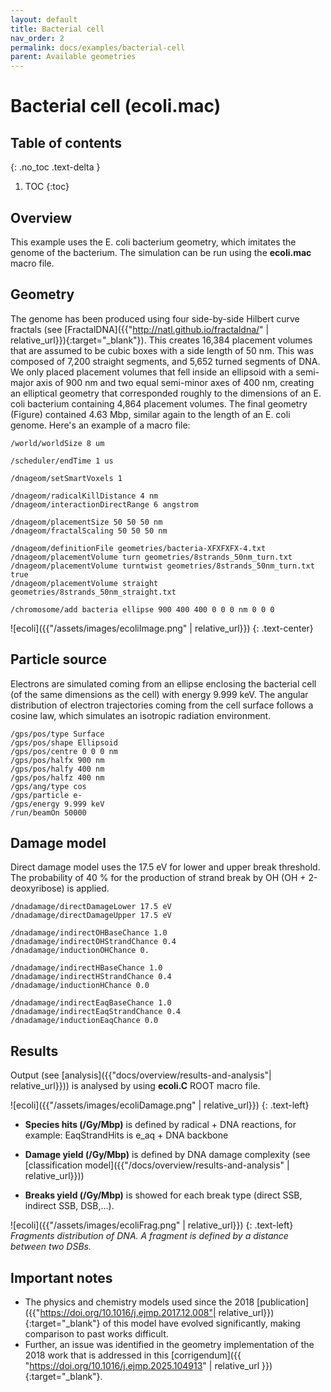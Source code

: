 ```yaml
---
layout: default
title: Bacterial cell
nav_order: 2
permalink: docs/examples/bacterial-cell
parent: Available geometries
---
```

<!-- Need to import MathJax for this post -->
<script src="https://polyfill.io/v3/polyfill.min.js?features=es6"></script>
<script id="MathJax-script" async src="https://cdn.jsdelivr.net/npm/mathjax@3/es5/tex-mml-chtml.js"></script>
<!-- END MathJax Import -->

# Bacterial cell (ecoli.mac)

## Table of contents
{: .no_toc .text-delta }

1. TOC
{:toc}

## Overview
This example uses the E. coli bacterium geometry, which imitates the genome of the bacterium. The simulation can be run using the **ecoli.mac** macro file.

## Geometry
The genome has been produced using four side-by-side Hilbert curve fractals (see [FractalDNA]({{"http://natl.github.io/fractaldna/" | relative_url}}){:target="_blank"}). This creates 16,384 placement volumes that are assumed to be cubic boxes with a side length of 50 nm. This was composed of 7,200 straight segments, and 5,652 turned segments of DNA. We only placed placement volumes that fell inside an ellipsoid with a semi-major axis of 900 nm and two equal semi-minor axes of 400 nm, creating an elliptical geometry that corresponded roughly to the dimensions of an E. coli bacterium containing 4,864 placement volumes. The final geometry (Figure) contained 4.63 Mbp, similar again to the length of an E. coli genome. Here's an example of a macro file:


```
/world/worldSize 8 um

/scheduler/endTime 1 us

/dnageom/setSmartVoxels 1

/dnageom/radicalKillDistance 4 nm
/dnageom/interactionDirectRange 6 angstrom

/dnageom/placementSize 50 50 50 nm
/dnageom/fractalScaling 50 50 50 nm

/dnageom/definitionFile geometries/bacteria-XFXFXFX-4.txt
/dnageom/placementVolume turn geometries/8strands_50nm_turn.txt
/dnageom/placementVolume turntwist geometries/8strands_50nm_turn.txt true
/dnageom/placementVolume straight geometries/8strands_50nm_straight.txt

/chromosome/add bacteria ellipse 900 400 400 0 0 0 nm 0 0 0
```

![ecoli]({{"/assets/images/ecoliImage.png" | relative_url}})
{: .text-center}

## Particle source
Electrons are simulated coming from an ellipse enclosing the bacterial cell (of the same dimensions as the cell) with energy 9.999 keV. The angular distribution of electron trajectories coming from the cell surface follows a cosine law, which simulates an isotropic radiation environment.
```
/gps/pos/type Surface
/gps/pos/shape Ellipsoid
/gps/pos/centre 0 0 0 nm
/gps/pos/halfx 900 nm
/gps/pos/halfy 400 nm
/gps/pos/halfz 400 nm
/gps/ang/type cos
/gps/particle e-
/gps/energy 9.999 keV
/run/beamOn 50000
```
## Damage model
Direct damage model uses the 17.5 eV for lower and upper break threshold. The probability of 40 % for the production of strand break by OH (OH + 2-deoxyribose) is applied.
```
/dnadamage/directDamageLower 17.5 eV
/dnadamage/directDamageUpper 17.5 eV

/dnadamage/indirectOHBaseChance 1.0
/dnadamage/indirectOHStrandChance 0.4
/dnadamage/inductionOHChance 0.

/dnadamage/indirectHBaseChance 1.0
/dnadamage/indirectHStrandChance 0.4
/dnadamage/inductionHChance 0.0

/dnadamage/indirectEaqBaseChance 1.0
/dnadamage/indirectEaqStrandChance 0.4
/dnadamage/inductionEaqChance 0.0
```

## Results
Output (see [analysis]({{"docs/overview/results-and-analysis"| relative_url}})) is analysed by using **ecoli.C** ROOT macro file.

![ecoli]({{"/assets/images/ecoliDamage.png" | relative_url}})
{: .text-left}

- **Species hits (/Gy/Mbp)** is defined by radical + DNA reactions,
for example: EaqStrandHits is e_aq + DNA backbone


- **Damage yield (/Gy/Mbp)** is defined by DNA damage complexity (see [classification model]({{"/docs/overview/results-and-analysis" | relative_url}}))


- **Breaks yield (/Gy/Mbp)** is showed for each break type (direct SSB, indirect SSB, DSB,...).

![ecoli]({{"/assets/images/ecoliFrag.png" | relative_url}})
{: .text-left}
*Fragments distribution of DNA. A fragment is defined by a distance between two DSBs.*

## Important notes

- The physics and chemistry models used since the 2018 [publication]({{"https://doi.org/10.1016/j.ejmp.2017.12.008"| relative_url}}){:target="_blank"} of this model have evolved significantly, making comparison to past works difficult.
- Further, an issue was identified in the geometry implementation of the 2018 work that is addressed in this [corrigendum]({{ "https://doi.org/10.1016/j.ejmp.2025.104913" | relative_url }}){:target="_blank"}.
